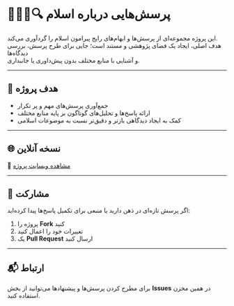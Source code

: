 # 🕵️‍♂️📜🔍 پرسش‌هایی درباره اسلام

این پروژه مجموعه‌ای از پرسش‌ها و ابهام‌های رایج پیرامون اسلام را گردآوری می‌کند.  
هدف اصلی، ایجاد یک فضای پژوهشی و مستند است؛ جایی برای طرح پرسش، بررسی دیدگاه‌ها  
و آشنایی با منابع مختلف بدون پیش‌داوری یا جانبداری.

---

## 🎯 هدف پروژه
- جمع‌آوری پرسش‌های مهم و پر تکرار  
- ارائه پاسخ‌ها و تحلیل‌های گوناگون بر پایه منابع مختلف  
- کمک به ایجاد دیدگاهی بازتر و دقیق‌تر نسبت به موضوعات اسلامی  

---

## 🌐 نسخه آنلاین
🔗 [مشاهده وبسایت پروژه](https://mohammadiko33.github.io/Questions-islam2/)

---

## 🤝 مشارکت
اگر پرسش تازه‌ای در ذهن دارید یا منبعی برای تکمیل پاسخ‌ها پیدا کرده‌اید:  
1. پروژه را **Fork** کنید  
2. تغییرات خود را اعمال کنید  
3. یک **Pull Request** ارسال کنید  

---

## 📬 ارتباط
برای مطرح کردن پرسش‌ها و پیشنهادها می‌توانید از بخش **Issues** در همین مخزن استفاده کنید.